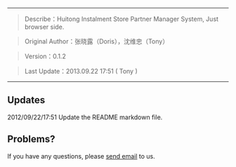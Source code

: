 - - -

> Describe：Huitong Instalment Store Partner Manager System, Just browser side.

> Original Author：张晓露（Doris），沈维忠（Tony）

> Version：0.1.2

> Last Update：2013.09.22 17:51 ( Tony )

- - -

Updates
-------
2012/09/22/17:51 Update the README markdown file.


Problems?
---------

If you have any questions, please [send email](mailto:service@huitong-finance.com) to us.